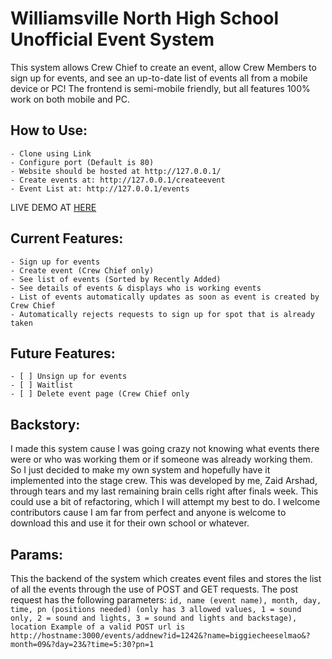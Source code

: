 # Williamsville North High School Unofficial Event System
  This system allows Crew Chief to create an event, allow Crew Members to sign up for events, and see an up-to-date list of events all from a mobile device or PC!
  The frontend is semi-mobile friendly, but all features 100% work on both mobile and PC.
  
 
## How to Use:
    - Clone using Link
    - Configure port (Default is 80)
    - Website should be hosted at http://127.0.0.1/
    - Create events at: http://127.0.0.1/createevent
    - Event List at: http://127.0.0.1/events

LIVE DEMO AT [HERE](http://138.197.60.43/)
  
## Current Features:
    - Sign up for events
    - Create event (Crew Chief only)
    - See list of events (Sorted by Recently Added)
    - See details of events & displays who is working events
    - List of events automatically updates as soon as event is created by Crew Chief
    - Automatically rejects requests to sign up for spot that is already taken

## Future Features:
    - [ ] Unsign up for events
    - [ ] Waitlist
    - [ ] Delete event page (Crew Chief only


## Backstory:
  I made this system cause I was going crazy not knowing what events there were or who was working them or if someone was already working them. So I just decided to make my own system and hopefully have it implemented into the stage crew. This was developed by me, Zaid Arshad, through tears and my last remaining brain cells right after finals week. This could use a bit of refactoring, which I will attempt my best to do. I welcome contributors cause I am far from perfect and anyone is welcome to download this and use it for their own school or whatever.


## Params:
  This the backend of the system which creates event files and stores the list of all the events through the use of POST and GET requests. 
  The post request has the following parameters:
  `id,
  name (event name),
  month,
  day,
  time,
  pn (positions needed) (only has 3 allowed values, 1 = sound only, 2 = sound and lights, 3 = sound and lights and backstage),
  location
  Example of a valid POST url is http://hostname:3000/events/addnew?id=1242&?name=biggiecheeselmao&?month=09&?day=23&?time=5:30?pn=1
  `
  
 
